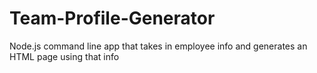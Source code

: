 # Team-Profile-Generator
Node.js command line app that takes in employee info and generates an HTML page using that info
